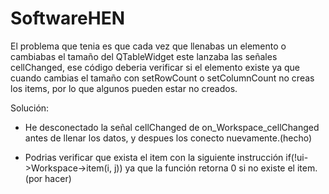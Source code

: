 SoftwareHEN
==========

El problema que tenia es que cada vez que llenabas un elemento o cambiabas el tamaño del QTableWidget este lanzaba las señales cellChanged, ese código deberia verificar si el elemento existe ya que cuando cambias el tamaño con setRowCount o setColumnCount no creas los items, por lo que algunos pueden estar no creados. 

Solución:

- He desconectado la señal cellChanged de on_Workspace_cellChanged antes de llenar los datos, y despues los conecto nuevamente.(hecho)

- Podrias verificar que exista el item con la siguiente instrucción if(!ui->Workspace->item(i, j)) ya que la función retorna 0 si no existe el item.(por hacer)